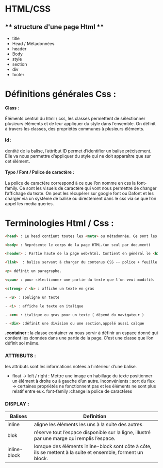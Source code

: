 # **HTML/CSS**

## ** structure d'une page Html **

  - title
  - Head  / Métadonnées
  - header
  - Body
  - style
  - section
  - div
  - footer


#  Définitions générales Css :

  #### Class :
  Éléments central du html / css, les classes permettent de sélectionner plusieurs éléments et de leur appliquer du style dans l’ensemble.
  On définit à travers les classes, des propriétés communes à plusieurs éléments.

  #### Id :
  dentité de la balise, l’attribut ID permet d’identifier un balise précisément. Elle va nous permettre d’appliquer du style qui ne doit apparaître que sur cet élément.

  #### Typo / Font / Police de caractère :
  La police de caractère correspond à ce que l’on nomme en css la font-family.
  Ce sont les visuels de caractère qui vont nous permettre de changer l’affichage du texte.
  On peut les récupérer sur  google font ou Dafont et les charger via un système de balise <link> ou directement dans le css via ce que l’on appel les media queries.



#  Terminologies Html / Css :
  ``` html
<head> : Le head contient toutes les <meta> ou métadonnée. Ce sont les informations structurelles de la page qui n'apparaîtront pas directement à l'écran mais qui sont nécessaire pour le bon fonctionnement de la page.

 <body> : Représente le corps de la page HTML.(un seul par document)

 <header> : Partie haute de la page web/html. Contient en général le <h1> et la navigation <nav>

 <link>  : balise servant à charger du contenus CSS -- police + feuille de style

 <p> définit un paragraphe.

 <span> : pour sélectionner une partie du texte que l’on veut modifié.

 <strong> / <b> : affiche un texte en gras

- <u> : souligne un texte

- <i> : affiche le texte en italique

- <em> : italique ou gras pour un texte ( dépend du navigateur )

- <div> :définit une division ou une section,appelé aussi calque
```

**.container :** la classe container va nous servir à définir un espace donné qui contient les données dans une partie de la page. C’est une classe que l’on définit soi même.  
 ### ATTRIBUTS :
 les attributs sont les informations notées a l'interieur d'une balise.

- float → left / right :
Mettre une image en habillage du texte
positionner un élément à droite ou à gauche d’un autre.
inconvénients : sort du flux → certaines propriétés ne fonctionnent pas et les éléments ne sont plus relatif entre eux.
font-family :change la police de caractères

### DISPLAY :

| Balises | Definition |
| --- | --- |
| inline           | aligne les éléments les uns à la suite des autres.
| blok             | réserve tout l’espace disponible sur la ligne, illustré par une marge   qui remplis l’espace.|
| inline-block     | lorsque des éléments inline-block sont côte à côte, ils se mettent à la suite et ensemble, forment un block. |
